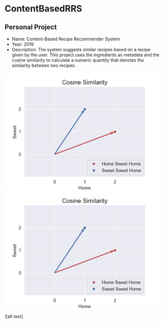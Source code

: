# ContentBasedRRS

Personal Project
--------

- Name: Content-Based Recipe Recommender System
- Year: 2019
- Description: The system suggests similar recipes based on a recipe given by the user. This project uses the ingredients as metadata and the cosine similarity to calculate a numeric quantity that denotes the similarity between two recipes.

![alt-text-1](https://github.com/filipenovais/ContentBasedRRS/blob/master/CosineSimilarity.png) ![alt-text-2](https://github.com/filipenovais/ContentBasedRRS/blob/master/CosineSimilarity.png)

![alt text]

